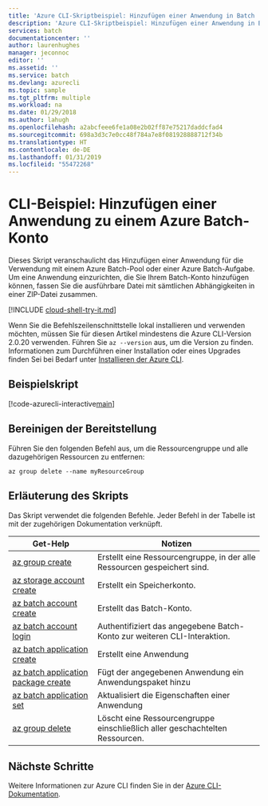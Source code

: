 ```yaml
---
title: 'Azure CLI-Skriptbeispiel: Hinzufügen einer Anwendung in Batch | Microsoft-Dokumentation'
description: 'Azure CLI-Skriptbeispiel: Hinzufügen einer Anwendung in Batch'
services: batch
documentationcenter: ''
author: laurenhughes
manager: jeconnoc
editor: ''
ms.assetid: ''
ms.service: batch
ms.devlang: azurecli
ms.topic: sample
ms.tgt_pltfrm: multiple
ms.workload: na
ms.date: 01/29/2018
ms.author: lahugh
ms.openlocfilehash: a2abcfeee6fe1a08e2b02ff87e75217daddcfad4
ms.sourcegitcommit: 698a3d3c7e0cc48f784a7e8f081928888712f34b
ms.translationtype: HT
ms.contentlocale: de-DE
ms.lasthandoff: 01/31/2019
ms.locfileid: "55472268"
---
```

# <a name="cli-example-add-an-application-to-an-azure-batch-account"></a>CLI-Beispiel: Hinzufügen einer Anwendung zu einem Azure Batch-Konto

Dieses Skript veranschaulicht das Hinzufügen einer Anwendung für die Verwendung mit einem Azure Batch-Pool oder einer Azure Batch-Aufgabe. Um eine Anwendung einzurichten, die Sie Ihrem Batch-Konto hinzufügen können, fassen Sie die ausführbare Datei mit sämtlichen Abhängigkeiten in einer ZIP-Datei zusammen. 

[!INCLUDE [cloud-shell-try-it.md](../../../includes/cloud-shell-try-it.md)]

Wenn Sie die Befehlszeilenschnittstelle lokal installieren und verwenden möchten, müssen Sie für diesen Artikel mindestens die Azure CLI-Version 2.0.20 verwenden. Führen Sie `az --version` aus, um die Version zu finden. Informationen zum Durchführen einer Installation oder eines Upgrades finden Sei bei Bedarf unter [Installieren der Azure CLI](/cli/azure/install-azure-cli). 

## <a name="example-script"></a>Beispielskript

[!code-azurecli-interactive[main](../../../cli_scripts/batch/add-application/add-application.sh "Add Application")]

## <a name="clean-up-deployment"></a>Bereinigen der Bereitstellung

Führen Sie den folgenden Befehl aus, um die Ressourcengruppe und alle dazugehörigen Ressourcen zu entfernen:

```azurecli-interactive
az group delete --name myResourceGroup
```

## <a name="script-explanation"></a>Erläuterung des Skripts

Das Skript verwendet die folgenden Befehle.
Jeder Befehl in der Tabelle ist mit der zugehörigen Dokumentation verknüpft.

| Get-Help | Notizen |
|---|---|
| [az group create](/cli/azure/group#az-group-create) | Erstellt eine Ressourcengruppe, in der alle Ressourcen gespeichert sind. |
| [az storage account create](/cli/azure/storage/account#az-storage-account-create) | Erstellt ein Speicherkonto. |
| [az batch account create](/cli/azure/batch/account#az-batch-account-create) | Erstellt das Batch-Konto. |
| [az batch account login](/cli/azure/batch/account#az-batch-account-login) | Authentifiziert das angegebene Batch-Konto zur weiteren CLI-Interaktion.  |
| [az batch application create](/cli/azure/batch/application#az-batch-application-create) | Erstellt eine Anwendung  |
| [az batch application package create](/cli/azure/batch/application/package#az-batch-application-package-create) | Fügt der angegebenen Anwendung ein Anwendungspaket hinzu  |
| [az batch application set](/cli/azure/batch/application#az-batch-application-set) | Aktualisiert die Eigenschaften einer Anwendung  |
| [az group delete](/cli/azure/group#az-group-delete) | Löscht eine Ressourcengruppe einschließlich aller geschachtelten Ressourcen. |

## <a name="next-steps"></a>Nächste Schritte

Weitere Informationen zur Azure CLI finden Sie in der [Azure CLI-Dokumentation](https://docs.microsoft.com/cli/azure).
